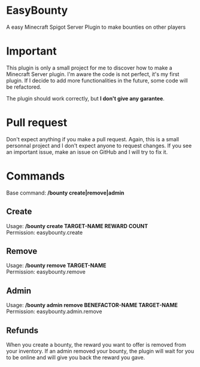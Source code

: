 # EasyBounty
A easy Minecraft Spigot Server Plugin to make bounties on other players

# Important
This plugin is only a small project for me to discover how to make a Minecraft Server plugin.
I'm aware the code is not perfect, it's my first plugin. If I decide to add more functionalities in the future, some code will be refactored.

The plugin should work correctly, but **I don't give any garantee**.

# Pull request
Don't expect anything if you make a pull request. Again, this is a small personnal project and I don't expect anyone to request changes.
If you see an important issue, make an issue on GitHub and I will try to fix it.

# Commands
Base command: **/bounty create|remove|admin**

## Create
Usage: **/bounty create TARGET-NAME REWARD COUNT**  
Permission: easybounty.create

## Remove
Usage: **/bounty remove TARGET-NAME**  
Permission: easybounty.remove

## Admin
Usage: **/bounty admin remove BENEFACTOR-NAME TARGET-NAME**  
Permission: easybounty.admin.remove

## Refunds
When you create a bounty, the reward you want to offer is removed from your inventory. If an admin removed your bounty, the plugin will wait for you to be online and will give you back the reward you gave.
